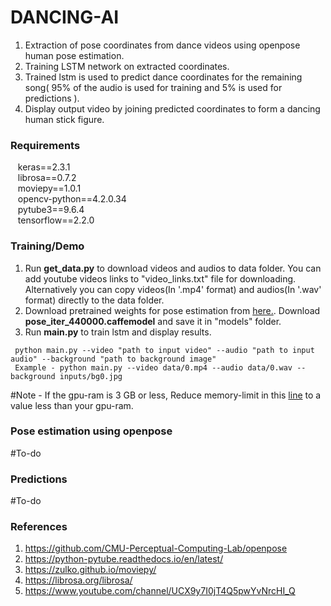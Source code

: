 # DANCING-AI
1. Extraction of pose coordinates from dance videos using openpose human pose estimation.
2. Training LSTM network on extracted coordinates.
3. Trained lstm is used to predict dance coordinates for the remaining song( 95% of the audio is used for training and 5% is used for predictions ).
4. Display output video by joining predicted coordinates to form a dancing human stick figure.

### Requirements
&nbsp;&nbsp; keras==2.3.1 </br>
&nbsp;&nbsp; librosa==0.7.2 </br>
&nbsp;&nbsp; moviepy==1.0.1 </br>
&nbsp;&nbsp; opencv-python==4.2.0.34 </br>
&nbsp;&nbsp; pytube3==9.6.4 </br>
&nbsp;&nbsp; tensorflow==2.2.0 </br>

### Training/Demo
1. Run **get_data.py** to download videos and audios to data folder. You can add youtube videos links to "video_links.txt" file for downloading. Alternatively you can copy videos(In '.mp4' format) and audios(In '.wav' format) directly to the data folder.
2. Download pretrained weights for pose estimation from [here.](https://www.kaggle.com/changethetuneman/openpose-model). Download **pose_iter_440000.caffemodel** and save it in "models" folder.
2. Run **main.py** to train lstm and display results.
<pre><code> python main.py --video "path to input video" --audio "path to input audio" --background "path to background image"
 Example - python main.py --video data/0.mp4 --audio data/0.wav --background inputs/bg0.jpg </code></pre>
 #Note - If the gpu-ram is 3 GB or less, Reduce memory-limit in this [line](https://github.com/keshavoct98/DANCING-AI/blob/ce70bd4ded7fe55961d64af12745d656d56fae43/train.py#L9) to a value less than your gpu-ram.
 
 ### Pose estimation using openpose
 #To-do
 
 ### Predictions
 #To-do
 
 ### References
 1. https://github.com/CMU-Perceptual-Computing-Lab/openpose
 2. https://python-pytube.readthedocs.io/en/latest/
 3. https://zulko.github.io/moviepy/
 4. https://librosa.org/librosa/
 5. https://www.youtube.com/channel/UCX9y7I0jT4Q5pwYvNrcHI_Q 
